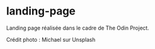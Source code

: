 # landing-page


Landing page réalisée dans le cadre de The Odin Project.

Crédit photo : Michael sur Unsplash